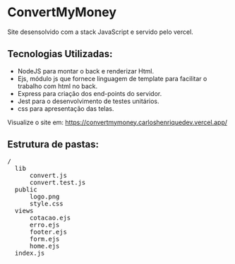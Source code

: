 # ConvertMyMoney

Site desensolvido com a stack JavaScript e servido pelo vercel.

## Tecnologias Utilizadas: 
 - NodeJS para montar o back e renderizar Html. 
 - Ejs, módulo js que fornece linguagem de template para facilitar o trabalho com html no back.
 - Express para criação dos end-points do servidor.
 - Jest para o desenvolvimento de testes unitários.
 - css para apresentação das telas.

 Visualize o site em: https://convertmymoney.carloshenriquedev.vercel.app/


 ## Estrutura de pastas:
 <pre>/
  lib
      convert.js
      convert.test.js
  public
      logo.png
      style.css
  views
      cotacao.ejs
      erro.ejs
      footer.ejs
      form.ejs
      home.ejs
  index.js          
 </pre> 
